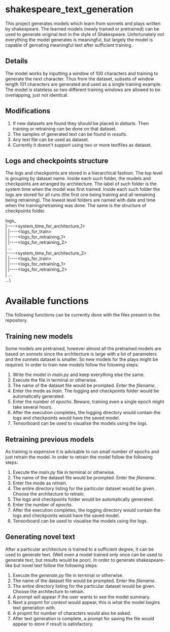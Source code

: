 # shakespeare_text_generation
This project generates models which learn from sonnets and plays written by shakespeare.
The learned models (newly trained or pretrained) can be used to generate original text
in the style of Shakespeare. Unfortunately not everything the model generates is meaningful,
but largely the model is capable of genrating meaningful text after sufficient training.


## Details
The model works by inputting a window of 100 characters and training to generate the next character.
Thus from the dataset, subsets of window length 101 characters are generated and used as a single 
training example. The model is stateless so two different training windows are allowed to be overlapping,
just not identical.

## Modifications
1. If new datasets are found they should be placed in *datsets*. Then training or retraining can be done on that dataset.
2. The samples of generated text can be found in *results*.
3. Any text file can be used as dataset.
4. Currently it doesn't support using two or more textfiles as dataset.

## Logs and checkpoints structure
The logs and checkpoints are stored in a hierarchical fashion. The top level is grouping by dataset name.
Inside each such folder, the models and checkpoints are arranged by architecture. The label of such folder
is the system time when the model was first trained. Inside each such folder the logs are stored for all 
runs (the first one being training and all remaining being retraining). The lowest level folders are named
with date and time when the training/retraining was done. The same is the structure of checkpoints folder.

logs_<dataset>\
|----<system_time_for_architecture_1>\
|       |----<logs_for_train>\
|       |----<logs_for_retraining_1>\
|       |----<logs_for_retraining_2>\
|       ...\
|----<system_time_for_architecture_2>\
|       |----<logs_for_train>\
|       |----<logs_for_retraining_1>\
|       |----<logs_for_retraining_2>\
|       ...\
...\


# Available functions
The following functions can be currently done with the files present in the repository.


## Training new models
Some models are pretrained, however almost all the pretrained models are based on *sonnets* since
the architecture is large with a lot of parameters and the sonnets dataset is smaller. So new models for
the plays might be required. In order to train new models follow the folowing steps:

1. Write the model in *main.py* and keep everything else the same.
2. Execute the file in terminal or otherwise.
3. The name of the dataset file would be prompted. Enter the *filename*.
4. Enter the mode as *train*. The logging and checkpoints folder would be automatically generated.
5. Enter the number of *epochs*. Beware, training even a single epoch might take several hours.
6. After the execution completes, the logging directory would contain the logs and checkpoints would have the saved model.
7. Tensorboard can be used to visualise the models using the logs.


## Retraining previous models
As training is expensive it is advisable to run small number of epochs and just retrain the model.
In order to retrain the model follow the following steps:

1. Execute the *main.py* file in terminal or otherwise.
2. The name of the dataset file would be prompted. Enter the *filename*.
3. Enter the mode as *retrain*.
4. The entire directory listing for the particular dataset would be given. Choose the architecture to retrain.
5. The logs and checkpoints folder would be automatically generated.
6. Enter the number of *epochs*.
7. After the execution completes, the logging directory would contain the logs and checkpoints would have the saved model.
8. Tensorboard can be used to visualise the models using the logs.


## Generating novel text
After a particular architecture is trained to a sufficient degree, it can be used to generate text.
(Well even a model trained only once can be used to generate text, but results would be poor). In order
to generate shakespeare-like but novel text follow the following steps:

1. Execute the *generate.py* file in terminal or otherwise.
2. The name of the dataset file would be prompted. Enter the *filename*.
3. The entire directory listing for the particular dataset would be given. Choose the architecture to retrain.
4. A prompt will appear if the user wants to see the model summary.
5. Next a propmt for *context* would appear, this is what the model begins text generation with.
6. A propmt for number of characters would also be asked.
7. After text generation is complete, a prompt for saving the file would appear to store if result is satisfactory.
